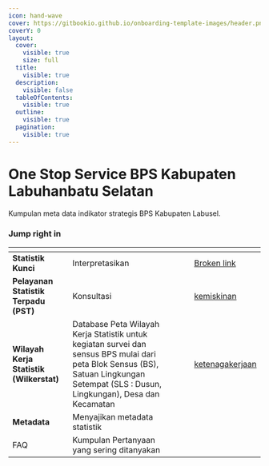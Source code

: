 ```yaml
---
icon: hand-wave
cover: https://gitbookio.github.io/onboarding-template-images/header.png
coverY: 0
layout:
  cover:
    visible: true
    size: full
  title:
    visible: true
  description:
    visible: false
  tableOfContents:
    visible: true
  outline:
    visible: true
  pagination:
    visible: true
---
```


# One Stop Service BPS Kabupaten Labuhanbatu Selatan

Kumpulan meta data indikator strategis BPS Kabupaten Labusel.



### Jump right in

<table data-view="cards"><thead><tr><th></th><th></th><th data-hidden data-card-cover data-type="files"></th><th data-hidden></th><th data-hidden data-card-target data-type="content-ref"></th></tr></thead><tbody><tr><td><strong>Statistik Kunci</strong></td><td>Interpretasikan</td><td></td><td></td><td><a href="broken-reference">Broken link</a></td></tr><tr><td><strong>Pelayanan Statistik Terpadu (PST)</strong></td><td>Konsultasi</td><td></td><td></td><td><a href="statisik-kunci/kemiskinan/">kemiskinan</a></td></tr><tr><td><strong>Wilayah Kerja Statistik (Wilkerstat)</strong></td><td>Database Peta Wilayah Kerja Statistik untuk kegiatan survei dan sensus BPS mulai dari peta Blok Sensus (BS), Satuan Lingkungan Setempat (SLS : Dusun, Lingkungan), Desa dan Kecamatan</td><td></td><td></td><td><a href="statisik-kunci/ketenagakerjaan/">ketenagakerjaan</a></td></tr><tr><td><strong>Metadata</strong></td><td>Menyajikan metadata statistik</td><td></td><td></td><td></td></tr><tr><td>FAQ</td><td>Kumpulan Pertanyaan yang sering ditanyakan</td><td></td><td></td><td></td></tr></tbody></table>
